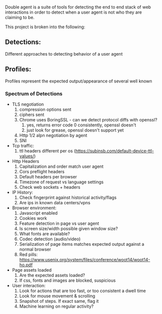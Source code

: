 Double agent is a suite of tools for detecting the end to end stack of web interactions
in order to detect when a user agent is not who they are claiming to be.

This project is broken into the following:
## Detections: 
Different approaches to detecting behavior of a user agent
## Profiles:
Profiles represent the expected output/appearance of several well known   

### Spectrum of Detections
* TLS negotiation
    1. compression options sent
    2. ciphers sent
    3. Chrome uses BoringSSL - can we detect protocol diffs with openssl?
        1. yes, returns error code 0 consistently, openssl doesn't
        2. just look for grease, openssl doesn't support yet
    4. Http 1/2 alpn negotiation by agent
    5. SNI
* Tcp traffic:
    1. ttl headers different per os (https://subinsb.com/default-device-ttl-values/)
* Http Headers
    1. Capitalization and order match user agent
    2. Cors preflight headers
    3. Default headers per browser
    4. Timezone of request vs language settings
    5. Check web sockets + headers
* IP History:
    1. Check fingerprint against historical activity/flags
    2. Are ips in known data centers/vpns
* Browser environment:
    1. Javascript enabled
    2. Cookies work
    3. Feature detection in page vs user agent
    4. Is screen size/width possible given window size?
    5. What fonts are available?
    6. Codec detection (audio/video)
    7. Serialization of page items matches expected output against a normal browser
    8. Red pills: https://www.usenix.org/system/files/conference/woot14/woot14-ho.pdf
* Page assets loaded
    1. Are the expected assets loaded?
    2. If css, fonts and images are blocked, suspicious
* User interaction:
    1. Look for actions that are too fast, or too consistent a dwell time
    2. Look for mouse movement & scrolling
    3. Snapshot of steps. If exact same, flag it 
    4. Machine learning on regular activity?
